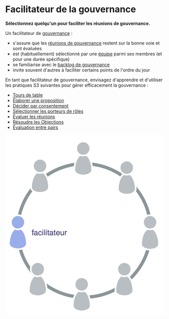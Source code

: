 # Facilitateur de la gouvernance

<summary>
<strong>Sélectionnez quelqu'un pour faciliter les réunions de gouvernance.</strong>
</summary>

Un facilitateur de [gouvernance](glossary:governance) :

- s'assure que les [réunions de gouvernance](section:governance-meeting) restent sur la bonne voie et sont évaluées
- est (habituellement) sélectionné par une [équipe](glossary:team) parmi ses membres (et pour une durée spécifique)
- se familiarise avec le [backlog de gouvernance](section:governance-backlog)
- invite souvent d'autres à faciliter certains points de l'ordre du jour

En tant que facilitateur de gouvernance, envisagez d'apprendre et d'utiliser les pratiques S3 suivantes pour gérer efficacement la gouvernance :

- [Tours de table](section:rounds)
- [Élaborer une proposition](section:proposal-forming)
- [Décider par consentement](section:consent-decision-making)
- [Sélectionner les porteurs de rôles](section:role-selection)
- [Évaluer les réunions](section:evaluate-meetings)
- [Résoudre les Objections](section:resolve-objections)
- [Évaluation entre pairs](section:peer-review)

![Le facilitateur de gouvernance est typiquement membre de l'équipe](img/circle/facilitator.png)